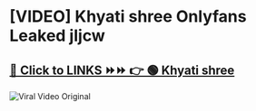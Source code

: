 
 # [VIDEO] Khyati shree Onlyfans Leaked jljcw

## <h2><a href="https://clipsfans.com/Khyati_shree&ref=git">🔗 Click to LINKS ⏩⏩ 👉 🟢 Khyati shree </a></h2>

<a href="https://clipsfans.com/Khyati_shree&ref=git" rel="nofollow" data-target="animated-image.originalLink"><img src="https://i.ibb.co.com/xMMVF88/686577567.gif" alt="Viral Video Original" style="max-width: 100%; display: inline-block;" data-target="animated-image.originalImage"></a>

